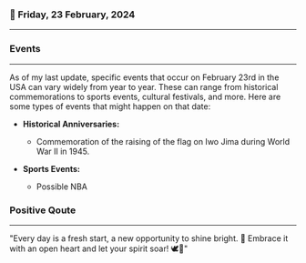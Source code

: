 ### 📅 Friday, 23 February, 2024
------
### Events
------
As of my last update, specific events that occur on February 23rd in the USA can vary widely from year to year. These can range from historical commemorations to sports events, cultural festivals, and more. Here are some types of events that might happen on that date:

- **Historical Anniversaries:** 
  - Commemoration of the raising of the flag on Iwo Jima during World War II in 1945.

- **Sports Events:**
  - Possible NBA
### Positive Qoute
------
"Every day is a fresh start, a new opportunity to shine bright. 🌟 Embrace it with an open heart and let your spirit soar! 🕊️💖"

